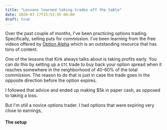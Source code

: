 ```yaml
---
title: "Lessons learned taking trades off the table"
date: 2020-07-17T15:51:55-04:00
draft: true
---
```


Over the past couple of months, I've been practicing options trading.  Specifically, selling puts for commission.  I've been learning from the free videos offered by [Option Alpha](https://optionalpha.com) which is an outstanding resource that has tons of content.

One of the lessons that Kirk always talks about is taking profits early.  You can do this by setting up a `GTC` trade to buy back your option spread when it reaches somewhere in the neighborhood of 40-60% of the total commission.  The reason to do that is just in case the trade goes in the opposite direction before the option expires.

I followed that advice and ended up making $5k in paper cash, as opposed to taking a loss.  

But I'm still a novice options trader.  I had options that were expiring very close to earnings, 

#### The setup


 




